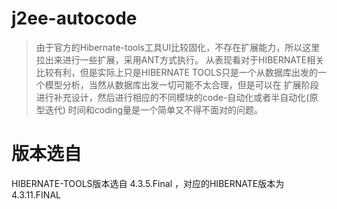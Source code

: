 # j2ee-autocode
> 由于官方的Hibernate-tools工具UI比较固化，不存在扩展能力，所以这里拉出来进行一些扩展，采用ANT方式执行。
  从表现看对于HIBERNATE相关比较有利，但是实际上只是HIBERNATE TOOLS只是一个从数据库出发的一个模型分析，当然从数据库出发一切可能不太合理，但是可以在
  扩展阶段进行补充设计，然后进行相应的不同模块的code-自动化或者半自动化(原型迭代)
> 时间和coding量是一个简单又不得不面对的问题。
# 版本选自
HIBERNATE-TOOLS版本选自 4.3.5.Final ，对应的HIBERNATE版本为4.3.11.FINAL
